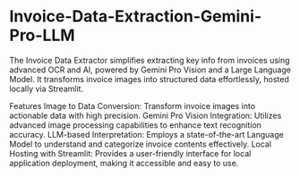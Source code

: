# Invoice-Data-Extraction-Gemini-Pro-LLM
The Invoice Data Extractor simplifies extracting key info from invoices using advanced OCR and AI, powered by Gemini Pro Vision and a Large Language Model. It transforms invoice images into structured data effortlessly, hosted locally via Streamlit.

Features
Image to Data Conversion: Transform invoice images into actionable data with high precision.
Gemini Pro Vision Integration: Utilizes advanced image processing capabilities to enhance text recognition accuracy.
LLM-based Interpretation: Employs a state-of-the-art Language Model to understand and categorize invoice contents effectively.
Local Hosting with Streamlit: Provides a user-friendly interface for local application deployment, making it accessible and easy to use.
